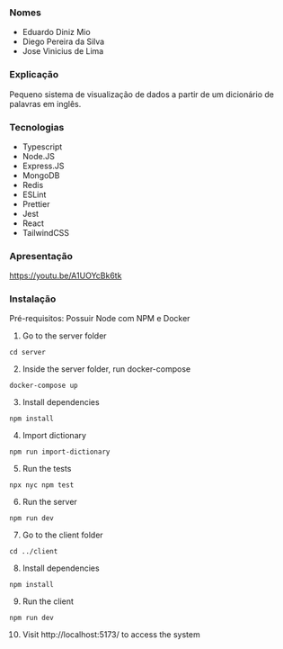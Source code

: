 ### Nomes

- Eduardo Diniz Mio
- Diego Pereira da Silva
- Jose Vinicius de Lima

### Explicação

Pequeno sistema de visualização de dados a partir de um dicionário de palavras em inglês.

### Tecnologias

- Typescript
- Node.JS
- Express.JS
- MongoDB
- Redis
- ESLint
- Prettier
- Jest
- React
- TailwindCSS

### Apresentação
https://youtu.be/A1UOYcBk6tk

### Instalação

Pré-requisitos: Possuir Node com NPM e Docker

1. Go to the server folder
```console
cd server
```

2. Inside the server folder, run docker-compose
```console
docker-compose up
```

3. Install dependencies
```console
npm install
```

4. Import dictionary
```console
npm run import-dictionary
```

5. Run the tests
```console
npx nyc npm test
```

6. Run the server
```console
npm run dev
```

7. Go to the client folder
```console
cd ../client
```

8. Install dependencies
```console
npm install
```

9. Run the client
```console
npm run dev
````

10. Visit http://localhost:5173/ to access the system
